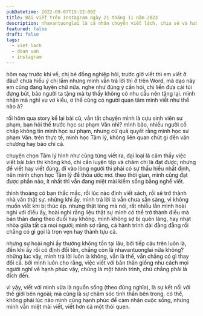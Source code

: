 ```yaml
---
pubDatetime: 2022-09-07T15:22:00Z
title: Bài viết trên Instagram ngày 21 tháng 11 năm 2023
description: nhavantuonglai là cá nhân chuyên viết lách, chia sẻ và hướng dẫn mọi người thuần thục hơn khi thực hành viết lách mỗi ngày qua những bài chia sẻ ngắn trên Instagram chính thức.
featured: false
draft: false
tags:
  - viet lach
  - doan van
  - instagram
---
```


hôm nay trước khi về, chị bé đồng nghiệp hỏi, trước giờ viết thì em viết ở đâu? chưa hiểu ý chị lắm nhưng mình vẫn trả lời thì ở trên Word, mà dạo này em cũng đang luyện chữ nữa. nghe như đúng ý cần hỏi, chị liền đưa cái túi đựng bút, bảo người ta tặng mà tự thấy không có nhu cầu nên tặng lại. mình nhận mà nghĩ vu vơ kiểu, ơ thế cũng có người quan tâm mình viết như thế nào à?

rồi hôm qua story kể lại bài cũ, vắn tắt chuyện mình là cựu sinh viên sư phạm, bạn hỏi thế trước học sư phạm Văn nhỉ? mình bảo, nhiều người cố chấp không tin mình học sư phạm, nhưng cứ quả quyết rằng mình học sư phạm Văn. trên thực tế, mình học Tâm lý, không liên quan chút gì đến văn chương hay báo chí cả.

chuyện chọn Tâm lý hình như cũng từng viết ra, đại loại là cảm thấy việc viết bài bản thì không khó, chỉ cần luyện tập và chăm chỉ là đạt được; nhưng để viết hay viết đúng, đi vào lòng người thì phải có sự thấu hiểu nhất định, nên mình chọn học Tâm lý để thõa ước mơ. theo thời gian, mình cũng đạt được phần nào, ít nhất thì vẫn đang miệt mài kiếm sống bằng nghề viết.

thỉnh thoảng có bạn thắc mắc, rồi lúc nào định viết sách, rồi sẽ trở thành nhà văn thật sự. những khi ấy, mình trả lời là vẫn chưa sẵn sàng, vì không muốn viết khi bị thúc ép. nhưng thật lòng mà nói, rất nhiều lần mình hoài nghi với điều ấy, hoài nghi rằng liệu thật sự mình có thể trở thành điều mà bản thân đang theo đuổi hay không. mình không sợ bị quên lãng, hay nhạt nhòa giữa tất cả mọi người; mình sợ rằng, cả hành trình dài đằng đẵng rồi chẳng có gì gọi là trọn vẹn hay thành tựu cả.

nhưng sự hoài nghi ấy thường không tồn tại lâu, bởi tiếp câu trên luôn là, đến khi ấy rồi có định đổi tên, chẳng còn là nhavantuonglai nữa không? những lúc vậy, mình trả lời luôn là không, vẫn là thế, vẫn chẳng có gì thay đổi cả. bởi mình luôn cho rằng, việc viết với bản thân giống như cách mọi người nghĩ về hạnh phúc vậy, chúng là một hành trình, chứ chẳng phải là đích đến.

vì vậy, viết với mình vừa là nguồn sống (theo đúng nghĩa), là sự kết nối với thế giới bên ngoài; mà cũng là sự chăm sóc tinh thần bên trong. có thể, không phải lúc nào mình cũng hạnh phúc để cảm nhận cuộc sống, nhưng mình vẫn miệt mài viết, viết hơn cả một thói quen.
